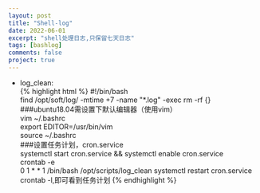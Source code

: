 ```yaml
---
layout: post
title: "Shell-log"
date: 2022-06-01
excerpt: "shell处理日志,只保留七天日志"
tags: [bashlog]
comments: false
project: true
---
```


* log_clean:  
{% highlight html %}
#!/bin/bash  
find /opt/soft/log/ -mtime +7 -name "*.log" -exec rm -rf {} \
###ubuntu18.04需设置下默认编辑器（使用vim）  
vim ~/.bashrc  
export EDITOR=/usr/bin/vim  
source ~/.bashrc  
###设置任务计划，cron.service    
systemctl start cron.service && systemctl enable cron.service  
crontab -e  
0 1 * * 1 /bin/bash /opt/scripts/log_clean 
systemctl restart cron.service  
crontab -l,即可看到任务计划
{% endhighlight %}
    


